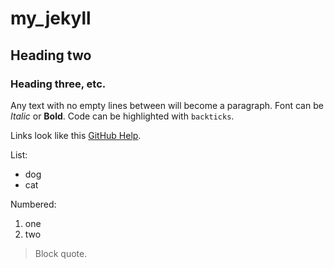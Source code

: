 # my_jekyll

## Heading two

### Heading three, etc.

Any text with no empty lines between will become a paragraph.
Font can be *Italic* or **Bold**.
Code can be highlighted with `backticks`.

Links look like this [GitHub Help](https://help.github.com/).

List:

- dog
- cat

Numbered:

1. one
2. two 

> Block quote.
